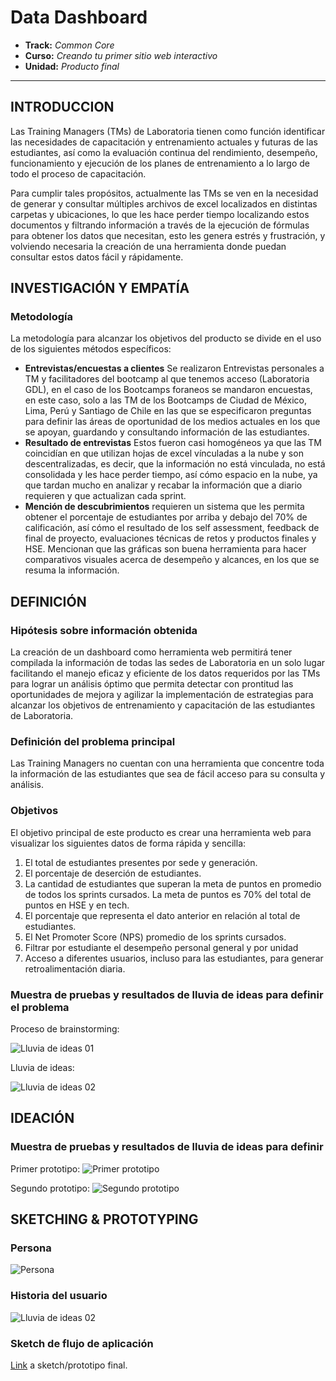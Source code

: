 # Data Dashboard

* **Track:** _Common Core_
* **Curso:** _Creando tu primer sitio web interactivo_
* **Unidad:** _Producto final_

***

## INTRODUCCION

Las Training Managers (TMs) de Laboratoria tienen como función identificar las necesidades de capacitación y entrenamiento actuales y futuras de las estudiantes, así como la evaluación continua del rendimiento, desempeño, funcionamiento y ejecución de los planes de entrenamiento a lo largo de todo el proceso de capacitación.

Para cumplir tales propósitos, actualmente las TMs se ven en la necesidad de generar y consultar múltiples archivos de excel localizados en distintas carpetas y ubicaciones, lo que les hace perder tiempo localizando estos documentos y filtrando información a través de la ejecución de fórmulas para obtener los datos que necesitan, esto les genera estrés y frustración, y volviendo necesaria la creación de una herramienta donde puedan consultar estos datos fácil y rápidamente.



## INVESTIGACIÓN Y EMPATÍA

### Metodología
La metodología para alcanzar los objetivos del producto se divide en el uso de los siguientes métodos específicos:

* **Entrevistas/encuestas a clientes** Se realizaron Entrevistas personales a TM y facilitadores del bootcamp al que tenemos acceso (Laboratoria GDL), en el caso de los Bootcamps foraneos se mandaron encuestas, en este caso, solo a las TM de los Bootcamps de Ciudad de México, Lima, Perú y Santiago de Chile en las que se especificaron preguntas para definir las áreas de oportunidad de los medios actuales en los que se apoyan, guardando y consultando información de las estudiantes.
* **Resultado de entrevistas** Estos fueron casi homogéneos ya que las TM coincidían en que utilizan hojas de excel vínculadas a la nube y son descentralizadas, es decir, que la información no está vinculada, no está consolidada y les hace perder tiempo, así cómo espacio en la nube, ya que tardan mucho en analizar y recabar la información que a diario requieren y que actualizan cada sprint.
* **Mención de descubrimientos** requieren un sistema que les permita obtener el porcentaje de estudiantes por arriba y debajo del 70% de calificación, así cómo el resultado de los self assessment, feedback de final de proyecto, evaluaciones técnicas de retos y productos finales y HSE.
Mencionan que las gráficas son buena herramienta para hacer comparativos visuales acerca de desempeño y alcances, en los que se resuma la información.


## DEFINICIÓN

### Hipótesis sobre información obtenida
La creación de un dashboard como herramienta web permitirá tener compilada la información de todas las sedes de Laboratoria en un solo lugar facilitando el manejo eficaz y eficiente de los datos requeridos por las TMs para lograr un análisis óptimo que permita detectar con prontitud las oportunidades de mejora y agilizar la implementación de estrategias para alcanzar los objetivos de entrenamiento y capacitación de las estudiantes de Laboratoria.

### Definición del problema principal
Las Training Managers no cuentan con una herramienta que concentre toda la información de las estudiantes que sea de fácil acceso para su consulta y análisis.

### Objetivos
El objetivo principal de este producto es crear una herramienta web para visualizar los siguientes datos de forma rápida y sencilla:

1. El total de estudiantes presentes por sede y generación.
2. El porcentaje de deserción de estudiantes.
3. La cantidad de estudiantes que superan la meta de puntos en promedio de todos los sprints cursados. La meta de puntos es 70% del total de puntos en HSE y en tech.
4. El porcentaje que representa el dato anterior en relación al total de estudiantes.
5. El Net Promoter Score (NPS) promedio de los sprints cursados.
6. Filtrar por estudiante el desempeño personal general y por unidad
7. Acceso a diferentes usuarios, incluso para las estudiantes, para generar retroalimentación diaria.

### Muestra de pruebas y resultados de lluvia de ideas para definir el problema
Proceso de brainstorming:

![Lluvia de ideas 01](assets/images/brainstorming.jpg)

Lluvia de ideas:

![Lluvia de ideas 02](assets/images/lluvia-de-ideas.jpg)


## IDEACIÓN
### Muestra de pruebas y resultados de lluvia de ideas para definir

Primer prototipo:
![Primer prototipo](assets/images/prototipo.jpg)

Segundo prototipo:
![Segundo prototipo](assets/images/prototipo2.jpg)

## SKETCHING & PROTOTYPING  

### Persona ###
![Persona](./assets/images/Persona.PNG)
  
### Historia del usuario
![Lluvia de ideas 02](assets/images/storyboard-datadashboard.png)

### Sketch de flujo de aplicación



[Link](https://marvelapp.com/57bc2hj) a sketch/prototipo final.